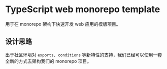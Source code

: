 # TypeScript web monorepo template

用于在 monorepo 架构下快速开发 web 应用的模版项目。

## 设计思路

出于社区环境对 `exports`、`conditions` 等新特性的支持，我们已经可以使用一套全新的方式去架构我们的 monorepo 项目。
